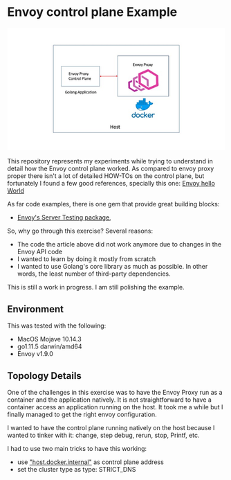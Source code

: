 # Envoy control plane Example

![Topology](images/envoy_control_plane.jpg)

This repository represents my experiments while trying to understand in detail how the Envoy control plane worked. As compared to envoy proxy proper there isn't a lot of detailed HOW-TOs on the control plane, but fortunately I found a few good references, specially this one: [Envoy hello World](https://medium.com/@salmaan.rashid/envoy-control-plane-hello-world-2f49b2865f29)

As far code examples, there is one gem that provide great building blocks:

* [Envoy's Server Testing package](https://github.com/envoyproxy/go-control-plane/blob/master/pkg/test/server.go),   

So, why go through this exercise? Several reasons:

* The code the article above did not work anymore due to changes in the Envoy API code
* I wanted to learn by doing it mostly from scratch
* I wanted to use Golang's core library as much as possible. In other words, the least number of third-party dependencies.

This is still a work in progress. I am still polishing the example.

## Environment

This was tested with the following:
 
 * MacOS Mojave 10.14.3
 * go1.11.5 darwin/amd64
 * Envoy v1.9.0

## Topology Details

One of the challenges in this exercise was to have the Envoy Proxy run as a container and the application natively. It is not straightforward to have a container access an application running on the host. It took me a while but I finally managed to get the right envoy configuration.

I wanted to have the control plane running natively on the host because I wanted to tinker with it: change, step debug, rerun, stop, Printf, etc. 

I had to use two main tricks to have this working:

* use ["host.docker.internal"](https://docs.docker.com/docker-for-mac/networking/) as control plane address
* set the cluster type as type: STRICT_DNS




